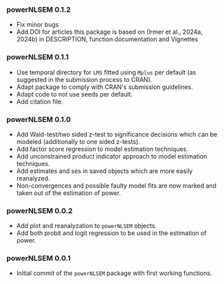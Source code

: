 ### powerNLSEM 0.1.2

* Fix minor bugs
* Add DOI for articles this package is based on (Irmer et al., 2024a, 2024b) in DESCRIPTION, function documentation and Vignettes

### powerNLSEM 0.1.1

* Use temporal directory for `LMS` fitted using `Mplus` per default (as suggested in the submission process to CRAN).
* Adapt package to comply with CRAN's submission guidelines.
* Adapt code to not use seeds per default.
* Add citation file.

### powerNLSEM 0.1.0

* Add Wald-test/two sided z-test to significance decisions which can be modeled (additionally to one sided z-tests).
* Add factor score regression to model estimation techniques.
* Add unconstrained product indicator approach to model estimation techniques.
* Add estimates and ses in saved objects which are more easily reanalyzed.
* Non-convergences and possible faulty model fits are now marked and taken out of the estimation of power.

<!--- check that these are actually implemented!!!!!!!!!!!!!!!!!!!!!!!!!!!!!!!!!!!!!!!!! -->

### powerNLSEM 0.0.2

* Add plot and reanalyzation to `powerNLSEM` objects.
* Add both probit and logit regression to be used in the estimation of power.


### powerNLSEM 0.0.1

* Initial commit of the `powerNLSEM` package with first working functions.

